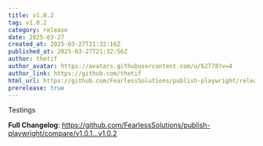 ```yaml
---
title: v1.0.2
tag: v1.0.2
category: release
date: 2025-03-27
created_at: 2025-03-27T21:32:16Z
published_at: 2025-03-27T21:32:56Z
author: thetif
author_avatar: https://avatars.githubusercontent.com/u/62778?v=4
author_link: https://github.com/thetif
html_url: https://github.com/FearlessSolutions/publish-playwright/releases/tag/v1.0.2
prerelease: true
---
```


Testings

**Full Changelog**: https://github.com/FearlessSolutions/publish-playwright/compare/v1.0.1...v1.0.2

